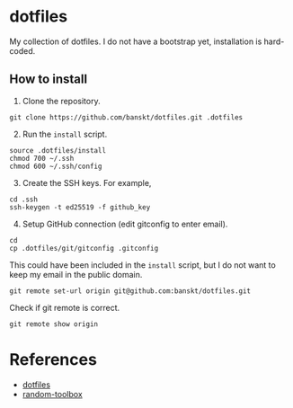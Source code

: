# dotfiles

My collection of dotfiles. I do not have a bootstrap yet, installation is hard-coded.

## How to install

  1. Clone the repository.
  ```
  git clone https://github.com/banskt/dotfiles.git .dotfiles
  ```

  2. Run the `install` script.
  ```
  source .dotfiles/install
  chmod 700 ~/.ssh
  chmod 600 ~/.ssh/config
  ```

  3. Create the SSH keys. For example,
  ```
  cd .ssh
  ssh-keygen -t ed25519 -f github_key
  ```

  4. Setup GitHub connection (edit gitconfig to enter email).
  ```
  cd
  cp .dotfiles/git/gitconfig .gitconfig
  ```
  This could have been included in the `install` script,
  but I do not want to keep my email in the public domain. 
  ```
  git remote set-url origin git@github.com:banskt/dotfiles.git
  ```
  Check if git remote is correct.
  ```
  git remote show origin
  ```

# References

- [dotfiles](https://dotfiles.github.io/)
- [random-toolbox](https://github.com/johnlane/random-toolbox)
